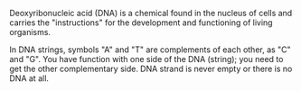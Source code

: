 Deoxyribonucleic acid (DNA) is a chemical found in the nucleus of cells and carries the "instructions" for the development and functioning of living organisms.


In DNA strings, symbols "A" and "T" are complements of each other, as "C" and "G". You have function with one side of the DNA (string); you need to get the other complementary side. DNA strand is never empty or there is no DNA at all.
